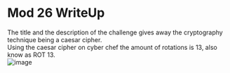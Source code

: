 # Mod 26 WriteUp

The title and the description of the challenge gives away the cryptography technique being a caesar cipher.</br>
Using the caesar cipher on cyber chef the amount of rotations is 13, also know as ROT 13.</br>
![image](https://github.com/ShadowBringer007/CTF_Repository/assets/47370367/e37f211f-89fb-4875-82f3-13b5a584b573)
